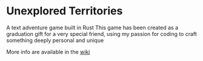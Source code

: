 # Unexplored Territories
A text adventure game built in Rust
This game has been created as a graduation gift for a very special friend, using my passion for coding to craft something deeply personal and unique

More info are available in the [wiki](https://github.com/TheShooter89/unexploredterritories/wiki)
